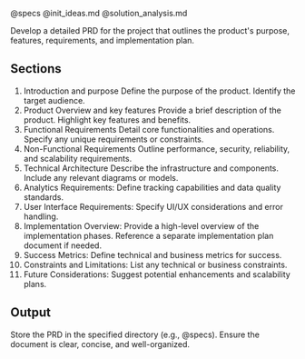 @specs
@init_ideas.md
@solution_analysis.md

Develop a detailed PRD for the project that outlines the product's purpose, features, requirements, and implementation plan.

## Sections
1. Introduction and purpose
Define the purpose of the product.
Identify the target audience.
2. Product Overview and key features
Provide a brief description of the product.
Highlight key features and benefits.
3. Functional Requirements
Detail core functionalities and operations.
Specify any unique requirements or constraints.
4. Non-Functional Requirements
Outline performance, security, reliability, and scalability requirements.
5. Technical Architecture
Describe the infrastructure and components.
Include any relevant diagrams or models.
6. Analytics Requirements:
Define tracking capabilities and data quality standards.
7. User Interface Requirements:
Specify UI/UX considerations and error handling.
8. Implementation Overview:
Provide a high-level overview of the implementation phases.
Reference a separate implementation plan document if needed.
9. Success Metrics:
Define technical and business metrics for success.
10. Constraints and Limitations:
List any technical or business constraints.
11. Future Considerations:
Suggest potential enhancements and scalability plans.


## Output
Store the PRD in the specified directory (e.g., @specs).
Ensure the document is clear, concise, and well-organized.